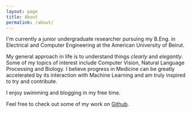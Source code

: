 ```yaml
---
layout: page
title: About
permalink: /about/
---
```


I'm currently a junior undergraduate researcher pursuing my B.Eng. in Electrical and Computer Engineering at the American University of Beirut.

My general approach in life is to understand things *clearly* and *elegantly*. Some of my topics of interest include Computer Vision, Natural Language Processing and Biology. I believe progress in Medicine can be greatly accelerated by its interaction with Machine Learning and am truly inspired to try and contribute.

I enjoy swimming and blogging in my free time. 

Feel free to check out some of my work on [Github](https://github.com/kevinzakka).
